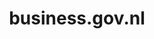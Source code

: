 ---
layout: post
title:  "business.gov.nl"
internal_url:  "/dutchgov/business.gov.nl.html"
subdomains_count: 11
all_subdomains_count: 28
urls_count: 5
ssl_rank: 70
http_rank: 54
url_link: /data/business.gov.nl/urls.txt
all_subdomains_link: /data/business.gov.nl/all_subdomains.txt
subdomains_link: /data/business.gov.nl/subdomains.txt
categories: dutchgov
---